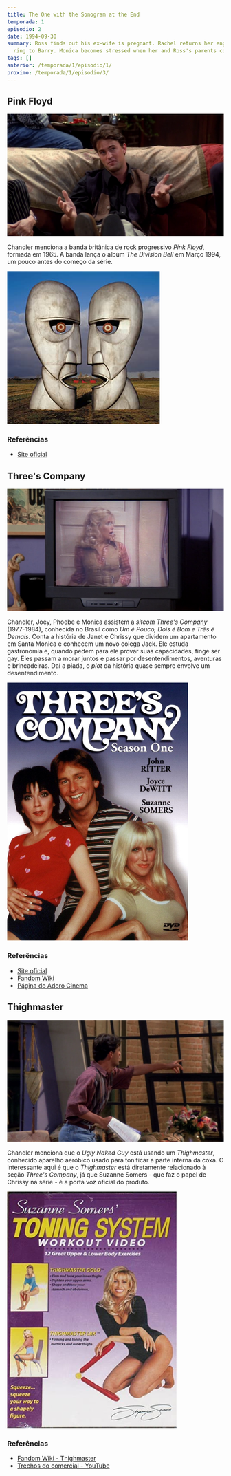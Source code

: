 ```yaml
---
title: The One with the Sonogram at the End
temporada: 1
episodio: 2
date: 1994-09-30
summary: Ross finds out his ex-wife is pregnant. Rachel returns her engagement
  ring to Barry. Monica becomes stressed when her and Ross's parents come to visit.
tags: []
anterior: /temporada/1/episodio/1/
proximo: /temporada/1/episodio/3/
---
```


## Pink Floyd

![Pink Floyd](./img/2/pink-floyd.png)

<cena>
  <chandler
    original="- ...before Pink Floyd comes out."
    traducao="- ...antes do show do Pink Floyd."
    ></chandler>
</cena>

Chandler menciona a banda britânica de rock progressivo *Pink Floyd*, formada
em 1965. A banda lança o albúm *The Division Bell* em Março 1994, um pouco
antes do começo da série.

![The Division Bell](./img/2/the-division-bell.jpg)

### Referências

- [Site oficial](https://www.pinkfloyd.com/)

## Three's Company

![Three's Company](./img/2/threes-company.png)

<cena>
  <chandler
    original="- I think this is the episode of Three's Company where's there's some kind
of misunderstanding."
    traducao="- Acho que este é o episódio de Three's Company onde há um mal-entendido."
  ></chandler>
  <phoebe
    original="- Then I've already seen this one."
    traducao="- Então, eu já vi."
  ></phoebe>
</cena>

Chandler, Joey, Phoebe e Monica assistem a *sitcom* *Three's Company* (1977-1984),
conhecida no Brasil como *Um é Pouco, Dois é Bom e Três é Demais*. Conta a história
de Janet e Chrissy que dividem um apartamento em Santa Monica e conhecem um novo
colega Jack. Ele estuda gastronomia e, quando pedem para ele provar suas capacidades,
finge ser gay. Eles passam a morar juntos e passar por desentendimentos, aventuras
e brincadeiras. Daí a piada, o *plot* da história quase sempre envolve um desentendimento.

![Three's Company - Cover](./img/2/threes-company-cover.jpg)

### Referências

- [Site oficial](http://www.threescompany.com/)
- [Fandom Wiki](https://threescompany.fandom.com/wiki/Three%27s_Company)
- [Página do Adoro Cinema](http://www.adorocinema.com/series/serie-387/foto-detalhada/?cmediafile=21161912)

## Thighmaster

![Thighmaster](./img/2/thighmaster.png)

<cena>
  <chandler
    original="- Ugly Naked Guy got a Thighmaster."
    traducao="- Peladão feio fazendo exercício!"
  ></chandler>
</cena>

Chandler menciona que o *Ugly Naked Guy* está usando um *Thighmaster*, conhecido
aparelho aeróbico usado para tonificar a parte interna da coxa. O interessante
aqui é que o *Thighmaster* está diretamente relacionado à seção *Three's Company*,
já que Suzanne Somers - que faz o papel de Chrissy na série - é a porta voz
oficial do produto.

![Suzanne Somers - Thighmaster](./img/2/suzanne-somers-thighmaster.jpg)

### Referências

- [Fandom Wiki - Thighmaster](https://threescompany.fandom.com/wiki/Suzanne_Somers#Spokeswoman_for_Thighmaster)
- [Trechos do comercial - YouTube](https://www.youtube.com/watch?v=2yVeef8AnYI)
